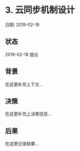 # 3. 云同步机制设计

日期: 2019-02-18

## 状态

2019-02-18 提议

## 背景

在这里补充上下文...

## 决策

在这里补充上决策信息...

## 后果

在这里记录结果...
